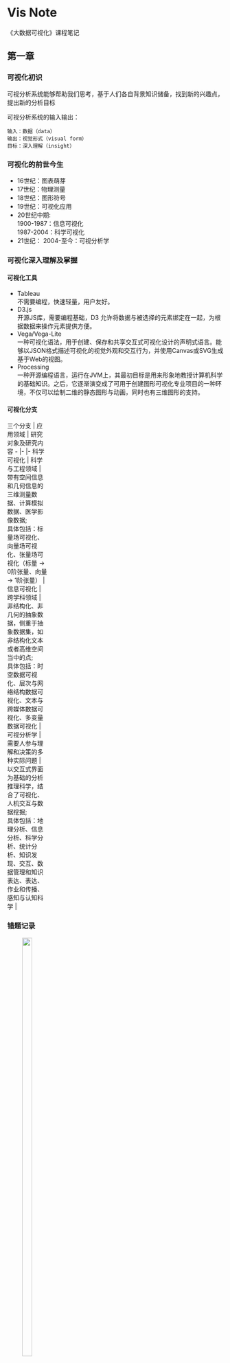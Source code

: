 ﻿# Vis Note

《大数据可视化》课程笔记

## 第一章
### 可视化初识
可视分析系统能够帮助我们思考，基于人们各自背景知识储备，找到新的兴趣点，提出新的分析目标

可视分析系统的输入输出：
```
输入：数据（data）
输出：视觉形式（visual form）
目标：深入理解（insight）
```

### 可视化的前世今生
- 16世纪：图表萌芽
- 17世纪：物理测量
- 18世纪：图形符号
- 19世纪：可视化应用
- 20世纪中期:	
1900-1987：信息可视化<br>
1987-2004：科学可视化
- 21世纪：	
2004-至今：可视分析学

### 可视化深入理解及掌握
#### 可视化工具
- Tableau				
不需要编程，快速轻量，用户友好。
- D3.js				
开源JS库，需要编程基础，D3 允许将数据与被选择的元素绑定在一起，为根据数据来操作元素提供方便。
- Vega/Vega-Lite		
一种可视化语法，用于创建、保存和共享交互式可视化设计的声明式语言。能够以JSON格式描述可视化的视觉外观和交互行为，并使用Canvas或SVG生成基于Web的视图。
- Processing			
一种开源编程语言，运行在JVM上，其最初目标是用来形象地教授计算机科学的基础知识。之后，它逐渐演变成了可用于创建图形可视化专业项目的一种环境，不仅可以绘制二维的静态图形与动画，同时也有三维图形的支持。

#### 可视化分支
<div style="width: 70pt">三个分支   | 应用领域							|  研究对象及研究内容  
-		   |-									|-
科学可视化 | 科学与工程领域						| 带有空间信息和几何信息的三维测量数据、计算模拟数据、医学影像数据;<br>具体包括：标量场可视化、向量场可视化、张量场可视化（标量 → 0阶张量、向量 → 1阶张量） |
信息可视化 | 跨学科领域							| 非结构化、非几何的抽象数据，侧重于抽象数据集，如非结构化文本或者高维空间当中的点;<br>具体包括：时空数据可视化、层次与网络结构数据可视化、文本与跨媒体数据可视化、多变量数据可视化 |
可视分析学 | 需要人参与理解和决策的多种实际问题 | 以交互式界面为基础的分析推理科学，结合了可视化、人机交互与数据挖掘;<br>具体包括：地理分析、信息分析、科学分析、统计分析、知识发现、交互、数据管理和知识表达、表达、作业和传播、感知与认知科学 |

### 错题记录
<center><img width="50%" src="Vis/mistakeCollect/1.jpg"/></center>
<center>科学可视化的结果</center>



## 第二章
### 视觉感知与认知

#### 感知
指客观事物通过人的感觉器官在人脑中形成的直接反映

> 感知系统基于相对判断，而非绝对判断<br>使用相同的参照物或者相互对齐，有助于人们做出更加准确的相对判断

#### 认知
指人们获得知识或应用知识的过程，或信息加工的过程

#### 总结
- 记忆在人类认知过程中起着至关重要的作用，但工作记忆容量十分有限
- 可视化可以作为外部辅助来增强工作记忆
- 在可视化中突出变化，可以减少认知负担


### 格式塔(Gestalt)理论
- 结构比元素重要，视觉形象首先作为统一的整体被认知，而后才以部分的形式被认知

!> 疑问: 格式塔理论为什么似乎和当下的神经网络认识物体的流程相反？（神经网络认识物体从局部特征到整体特征）

#### 八大原则
```
1 接近原则
```
- 当视觉元素在空间距离上相距<strong>较近</strong>时，人们通常倾向于将它们归为<strong>一组</strong>。
<br><br>

```
2 相似原则
```
- 人们在观察事物的时候，会自然地根据事物的<strong>相似性</strong>进行感知分组。

- 通常依据对<strong>形状、颜色、光照</strong>或其他的<strong>性质的感知</strong>决定分组。
<br><br>

```
3 连续原则
```
- 人们在观察事物的时候会很自然地沿着物体的<strong>边界</strong>，将不连续的物体视为连续的整体。
<br><br>

```
4 闭合原则
```
- 在某些视觉映像中，其中的物体可能是<strong>不完整</strong>的或者<strong>不闭合</strong>的。

- 只要物体的形状足以表征物体物体本身，人们会很容易地感知整个物体而忽视未闭合的特征。
<br><br>

```
5 共势原则
```
- 一组物体具有沿着<strong>相似的</strong>光滑<strong>路径运动</strong>趋势或具有相似的<strong>排列模式</strong>时，将被识别为同一类物体。
<br><br>

```
6 好图原则
```
- 人眼通常会<strong>消除复杂性和不熟悉性</strong>来理解被识别的物体。
<br><br>

```
7 对称原则
```
- 人的意识倾向于将物体识别为沿某点或某轴<strong>对称</strong>的形状。
<br><br>

```
8 经验原则
```
- 某些情形下视觉感知与<strong>过去的经验</strong>有关。

- 如果两个物体看上去<strong>距离相近</strong>，或者<strong>时间间隔小</strong>，通常被识别为同一类。


### 视觉通道
#### 组成：
- <strong>标记</strong> - 通常是一些几何图形元素（点、线、面等）；
- <strong>视觉通道</strong> - 则用于控制标记的展现特征，包括标记的位置、大小、形状、方向、色调、饱和度、亮度等。

#### 数据：
- <strong>类别型</strong> - 区分事物（如性别）
- <strong>有序型</strong> - 表示对象间的顺序关系（如衣服尺码）
- <strong>数值型</strong> - 表示对象的定量数值（如商品价格）

#### 视觉通道分类：
- <strong>定性/分类型</strong> - 描述感知对象是什么或在哪里，适合编码分类型数据（如形状、色调、空间位置）
- <strong>定量/定序型</strong> - 描述感知对象某一属性的具体数值，适合编码有序型或数值型数据（如长度、面积、体积、饱和度、亮度）
- <strong>分组型</strong> - 描述多个或多种标记的组合，适合将存在相互联系的分类的数据属性进行分组，表现内在关联性（如位置接近、颜色相似、显式连接、显式包围）

> 如何选择视觉通道？
- <strong>表现力</strong> - 视觉通道的表现力要求视觉通道<strong>准确编码</strong>数据包含的所有信息。也就是说，视觉通道在对数据进行编码的时候，需要尽量<strong>忠于原始数据</strong>
- <strong>有效性</strong> - <strong>表现力更高</strong>的视觉通道，编码<strong>更重要</strong>的数据信息

<center><img width="50%" src="Vis/pics/1.png"/></center>
<center>视觉通道的表现力排序</center>

> 表现力排序的依据？
```
1 精确性
```
描述人类感知系统对于可视化的判断结果和原始数据的吻合程度。

```不同视觉通道在史蒂文斯幂次法则S=I^n中所对应的n值:```

视觉通道   | 亮度 | 响度 | 面积 | 长度 | 灰对比度
-		   |-	  |-	 |-		|-	   |-
幂次	   |0.5   |0.67  |0.7   |1.0   |1.2


```
2 可辨性
```
如何在给定的取值范围内选择合适数目的<strong>不同取值</strong>，

使得人类的感知系统可<strong>以轻易区分</strong>该视觉通道的<strong>两种或多种</strong>取值状态。

```视觉通道的取值范围是有限的，例如直线宽度增大会最终变为对面积的感知。```

```
3 可分离性
```
描述不同视觉通道在被用于表达数据属性的时候，两两之间的<strong>干扰现象</strong>。

如何在给定的取值范围。


```
4 视觉突出
```
在<strong>很短的时间内(200~250毫秒)</strong>，

仅仅依赖感知的低阶视觉即可直接<strong>察觉</strong>某一对象和其他所有对象的<strong>不同</strong>的现象。


> 总结：视觉通道的选择流程

识别数据类型 > 确定想要传递的信息 > 选用合适的标记与视觉通道 > 迭代

<details>
<summary>例</summary>
<center><img width="60%" src="Vis/pics/2.png"/></center>
· ID: 有序型数据， 定量型通道<br>
· 类型：类别型数据，定性型通道<br>
· 款式：类别型数据，分组型通道<br>
· 尺码：有序型数据，定量型通道<br>
· 销量: 数值型数据，定量型通道<br>
· 年增长: 数值型数据，定量型通道<br>
</details>

### 错题记录
根据格式塔理论,人们在观看时,眼脑在一开始的时候会先区分一个形象的各个单一的组成部分,然后再将各个部分组合起来,使之成为一个易于理解的统一体。(错)




## 第三章
### 数据基础

#### 大数据的4个特征
- 数量大
- 更新快
- 多样性
- 准确性

#### 数据的属性

属性在不同学科中的称呼：
```
数学 - 维度
机器学习 - 特征
统计 - 变量
```

属性可分为两类：<strong>类别属性</strong>与<strong>序数属性</strong>

```
1 类别属性
```
也称为<strong>状态</strong>，它类似于“<strong>东西的名称</strong>”。类别属性不能够作为对象之间比较的依据。


```
2 序数属性
```
若属性能够提供对象之间的<strong>比较信息</strong>，就称这种属性为序数属性。（例：大小的比较、重量的比较）

```
序数属性的细分：数值属性
```
如果一个序数属性中的数据在算数<strong>运算</strong>下具有意义，那么这种更细分的类型称为数值属性。

<center><img width="80%" src="Vis/pics/3.png"/></center>
<center>类别属性与数值属性</center>
<br>
<center><img width="60%" src="Vis/pics/4.png"/></center>
<center>数值属性有离散与连续之分</center>

#### 统计方法在数据分析中的意义
- 了解数据总体情况的有力工具
- 分析数据的基础

#### 用于衡量数据中值的统计方法
```
1 均值
```
均值也就是平均数，表示为一组数据中所有数据项之和再除以这组数据的个数。

```
2 中位数
```
以排序后最中间的数据项表示，若出现总数为<strong>偶数</strong>的情况，则以<strong>最中间的两个数的均值</strong>表示。

```*非对称分布数据的均值与中位数存在差异```

类别   | 优点 | 缺点
-	   |-	  |-
均值   |计算简单，快速获得   |不适用于有序属性
中位数 |避免极端值影响，适用有序属性   |计算复杂，需先排序

```
3 方差
```
表达了数据的离散程度。

方差越小，数据越集中;<br>
方差越大，数据越分散。

<center><img width="50%" src="Vis/pics/5.png"/></center>
<center>方差</center>

#### 数据对象之间相似性的度量
```
相异性矩阵
```
```
|0							|
|d(2, 1) 0					|
|d(3, 1) d(3, 2) 0			|
|...	 ...		  		|
|d(n,1)  d(n, 2) ... ... 0	|
```

```
失配比
```
两个数的失配比就是它们中<strong>值不相等的属性个数占总属性个数</strong>的比例。

```d(i,j)=(p-m)/p```

例：
<center><img width="70%" src="Vis/pics/6.png"/></center>
<center>失配比</center>

```
Jaccard相似系数
```
Jaccard相似系数（Jaccard similarity coefficient）用于比较有限样本集之间的相似性与差异性。Jaccard系数值越大，样本相似度越高。

<center><img width="60%" src="Vis/pics/7.png"/></center>

<center><img width="70%" src="Vis/pics/8.png"/></center>

与杰卡德相似系数相反的概念是杰卡德距离(Jaccard distance)：
- P：样本A与B都是1的维度的个数
- q：样本A是1，样本B是0的维度的个数
- r：样本A是0，样本B是1的维度的个数
- s：样本A与B都是0的维度的个数

那么样本A与B的杰卡德距离可以表示为：
```J = p/(p+q+r)```

#### 数据对象之间距离的度量
```
欧拉距离
```
两点间的直线距离公式
<center><img width="50%" src="Vis/pics/9.png"/></center>
<center>欧拉距离</center>

```
曼哈顿距离
```
<center><img width="50%" src="Vis/pics/10.png"/></center>
<center><img width="30%" src="Vis/pics/11.png"/></center>
<center>曼哈顿距离（投影距离之和）</center>

```
闵可夫斯基距离
```
<center><img width="90%" src="Vis/pics/12.png"/></center>
<center>闵可夫斯基距离可统一表示以上两种距离</center>

### 数据分析与探索

```
四大范式
```
- 第一范式: 几千年前记录和描述自然现象的经验科学;
- 第二范式: 数百年前利用模型归纳总结过去记录的现象的理论科学;
- 第三范式: 利用科学计算机对复杂现象进行模拟仿真的计算科学;
- 第四范式: 计算机将模拟仿真,进行分析总结，得到理论，即数据密集型科学。(2007年)

```
什么是数据科学？（2010）
```
- 获取与预处理数据 
- 存储与分析数据
- 呈现与解释数据

```
利用数据的能力
```
- 理解数据
- 处理数据
- 提取价值
- 可视化数据
- 交流数据

```
确保数据的质量
```
- 准确性 - 数据的值是否正确
- 完整性 - 有没有遗漏、空数据
- 一致性 - 数据的单位是否一致
- 时效性 - 数据是否及时更新
- 可信性 - 数据是否真实可信
- 可解释性 - 数据是否有语义上的解释

```
常见数据质量问题
```
- 由于机器记录错误、人为失误录入等
- 现实中的数据很可能是"脏的”!
- 因此需要审视数据的质量、清洗处理问题数据

<center><img width="90%" src="Vis/pics/13.png"/></center>
<center>重复ID</center>

```
数据清洗
```
- 如何发现潜在的数据质量问题?
- 如何发现未知的错误?

例：
矩阵视图 > 排序 > 呈现缺失问题
<center><img width="60%" src="Vis/pics/14.png"/></center>
<center>矩阵视图</center>
<center><img width="60%" src="Vis/pics/15.png"/></center>
<center>对上图按行列排序后可发现数据缺失</center>

### 可视化+
#### 可视化数据分析过程
采集数据 > 总结规律 > 形成结论

#### 统计分析
- 预处理的有效工具
- 提高了识别复杂数据特征的能力

#### 探索式数据分析 & 传统数据分析
<br>
<center><img width="80%" src="Vis/pics/16.png"/></center>

#### 探索式数据分析中的可视化方法
- 原始数据可视化
- 统计结果可视化
- 多协同视图

```
数据轨迹
```
是一种<strong>单变量数据</strong>呈现方法，通过将自变量与因变量在图中用点呈现出来。

数据轨迹可以直观地展现数据<strong>分布、走势</strong>以及<strong>离群异常点</strong>。

<center><img width="60%" src="Vis/pics/17.png"/></center>
<center>电影公司评分的例子</center>

```
柱状图
```
用长方形的<strong>形状与颜色</strong>编码数据的属性。

常见:柱子的<strong>高度</strong>表示属性值的大小。

作用:揭示数据的<strong>趋势与分布</strong>。

```
饼状图
```
用<strong>环状</strong>方式呈现各分量在整体之中的<strong>比例</strong>。

作用:<strong>快速且直观</strong>地传达数据中的比例信息。

```
直方图
```
是对数据集的某个数据属性的频率统计。
- 每个区间的数据之和为数据集整体
- 不同的数据分布在直方图下有不同的效果

<center><img width="80%" src="Vis/pics/18.png"/></center>
<center>直方图例</center>

```
等高线图
```
将相等数值所在的位置用曲线连接起来所形成的图形。
- 反映数据的连续变化与分布情况

```
走势图
```
简单的数据变化趋势，通常以折线图为基础。

```
散点图
```
<center><img width="60%" src="Vis/pics/20.png"/></center>
<center>散点图矩阵</center>
<center><img width="60%" src="Vis/pics/19.png"/></center>
<center>散点图矩阵的构成</center>

```
热力图
```
有3个维度的数据，利用颜色属性，将第三个维度的数值映射为颜色值，此时就成了热力图。

作用:展示三维数据点的分布情况。

```
箱线图
```
箱形图（Box-plot）又称为盒须图、盒式图或箱线图，是一种用作显示一组数据分散情况资料的统计图。因形状如箱子而得名。在各种领域也经常被使用，常见于品质管理。它主要用于反映原始数据分布的特征，还可以进行多组数据分布特征的比较。
<center><img width="60%" src="Vis/pics/21.png"/></center>
<center>箱线图</center>

```
多协同视图
```
将多个视图结合起来，每个视图展现数据某个方面的属性，并允许用户进行交互分析。

```
数据挖掘
```
是从大型数据库、网络上或其他大型储存库中，自动地发现和提取模式、特征或知识。
<center><img width="60%" src="Vis/pics/22.png"/></center>

!> 百度搜索得到的信息不属于数据挖掘的范畴，数据挖掘指得到非常规的或以前未知的数据。

#### 数据挖掘任务
<center><img width="60%" src="Vis/pics/23.png"/></center>

```
数据挖掘的方法
```
- 统计方法
➢回归分析
➢参数估计

- 机器学习
➢决策树
➢神经网络

- 传统算法
➢K均值算法
➢K临近算法



```
描述型任务
```
- 概念描述 - 直接描述数据特征

- 关联分析 - 数据集中关联性或相关性

- 聚类 - 将数据分簇，簇内数据相似，簇间数据不同

- 异常分析 - 分析异常数据

```
预测型任务
```
- 分类 - 寻找一个模型或算法
- 演化分析 - 针对数据的时空特性

### 错题记录
以下哪种类型科学称为第四范式(d)<br>
a 数据密集型科学<br>
b 理论科学   <br>
c 经验科学   <br>
d 计算科学	 <br>

以下哪种方法能够可视化统计的结果(a)<br>
a 盒须图   <br>
b 直方图   <br>
c 柱状图   <br>
d 走势图

## 第四章
### 可视化基本流程初探
用图形化的手段处理数据并发现数据中潜在的模式

#### 可视化的作用
- 从数据中探索新的假设证实相关假设与数据是否吻合
- 帮助专家向公众展示数据中的信息

#### 什么是可视分析
结合可视化和数据挖掘的分析模式，以视觉感知为基本通道，通过可视化和交互界面，将人的知识或经验融入到数据分析和推理决策过程中，以迭代求精的方式将数据复杂度降低到人类和计算机可以处理的范围，获取有效知识。


### 数据可视化的框架
#### 如何、为何、用何实现可视化数据分析

以数据流向为主线，包括数据采集、数据处理和变换、可视化映射和用户感知。

<center><img width="80%" src="Vis/pics/24.png"/></center>

#### 可视化交互
可视化过程中，用户控制修改数据采集、数据处理和变换、可视化映射各模块而产生新的可视化结果，并反馈给用户。

#### 数据采集
传感器采样、调查记录、模拟计算等方式采集直接决定了数据的格式、维度、尺寸、分辨率和精确度等重要性质，并在很大程度上决定了可视化结果的质量。

#### 数据的处理和变换
- 原始数据不可避免的含有噪音和误差因此需要前期处理（数据清洗）
- 数据模式和特征往往是隐藏的（特征提取）

#### 可视化映射（核心）

<center><img width="80%" src="Vis/pics/25.png"/></center>

#### 用户感知
从数据可视化结果中提取信息、知识和灵感

<center><img width="80%" src="Vis/pics/26.png"/></center>

<center><img width="80%" src="Vis/pics/27.png"/></center>

#### Tamaro Munzner 框架

<center><img width="40%" src="Vis/pics/28.png"/></center>

```
1 领域，目标用户是谁
```

```
2 问题抽象，将特定领域问题转换为用可视化的语言描述的问题
```
- What要展示什么数据? 数据抽象
- Why为什么用户看这些? 任务抽象

```
3 可视化形式，How如何呈现?
```
视觉编码形式: 如何画图
用户交互形式: 如何操作

```
4 算法.高效率的计算(来最终得到可视化)
```

例：
<center><img width="90%" src="Vis/pics/29.png"/></center>

> Why people are using vis?
<center><img width="90%" src="Vis/pics/30.png"/></center>
<center><img width="50%" src="Vis/pics/31.png"/></center>
<center><img width="60%" src="Vis/pics/32.png"/></center>
<center><img width="90%" src="Vis/pics/33.png"/></center>

> How to design vis idiom?

编码数据、操作视图、多方面呈现和减少被可视化的数据

<center><img width="90%" src="Vis/pics/34.png"/></center>


### 数据处理与变换1
标准化、平滑化和采样

```
数据归一化
```
- 数据的归一化是将数据按比例缩放，使之落入一个小的特定范围。
- 其中最典型的是数据统一映射到[0,1]区间上。

#### 数据归一化
线性变换、反正切变换

<center><img width="50%" src="Vis/pics/35.png"/></center>

#### 数据标准化
把值全都映射到标准正态分布上进行数据的处理和变换


```
数据平滑化
```
#### 曲线拟合（数据平滑化）
- 发现数据的趋势
- 分析变量之间的关系
- 将数据转化成平滑连续的曲线
- 将注意力从"微小的细节”中转移到”更高层面的趋势观察和判断

常用曲线: 模拟一次方程曲线、模拟指数函数曲线、模拟多项式曲线、自定义方程曲线

基本思想：选用适当的曲线，表达并观测”趋势"，劫富济贫


```
数据采样
```
#### 使用数据采样的原因
- 获取或处理全部数据集代价太高，时间开销无法接受。
- 选出具备原始数据特征的数据。


### 数据处理与变换2
分箱、数据降维和数据聚类

```
分箱
```
将一些连续值分组装进些"小箱子”的方法。

```
数据降维
```
- 把数据从多维的空间投影到二维或者三维的空间
- 对降维后的数据运用简单的可视化手段

#### 数据降维方法
##### 线性方法:
主成分分析(Principal component analysis, PCA)<br>
多维尺度分析(Multidimensional scaling, MDS)

##### 非线性方法:
t分布随即近邻嵌入(t-Distributed Stochastic Neighbor Embedding, t-SNE)<br>
自组织映射(Self-organizing map, SOM)<br>
等距特征映射(lsometric Feature Mapping, ISOMAP)

```
数据聚类
```
#### k-means
给数据一些参考点归为不同的类，计算均值，然后把均值所在的点，作为归类的参考点再重新归类

#### 数据聚类方法
K均值(K-means)<br>
高斯混合模型(Gaussian Mixture Model)<br>
DBSCAN算法(Density-Based Spatial Clustering of Applications with Noise)<br>
层次聚类(Hierarchical clustering)<br>
谱聚类(Spectral clustering)


### 错题记录
可视化可以将难以理解的原始数据变换成用户可以理解的模式和特征,并显示出来。依据可视化流程概念图,在原始数据和可视化中间这一步骤是(a)<br>
a 数据处理和变换<br>
b 数据采集<br>
c 数据分析<br>
d 用户感知

数据离散化/分箱时,需要根据分析需求和可视化效果来选择合适的离散化区间大小(错)

在设计一个可视化解决方案的过程中,了解数据采集这一步骤中的(a b c),才能有的放矢地解决问题。<br>
a 数据的采集方法<br>
b 数据的属性<br>
c 数据的来源<br>
数据的处理

## 第五章
### 可视化编码
```
标记与视觉通道
```
#### 标记和视觉通道的定义
##### 标记
是图像中的基本图形元素，即原始的几何元素。（点、线、面）

##### 视觉通道
主要用来控制标记的外观，与几何元素的维度无关。（形状、体积、运动）

标记确定了可视化的<strong>形式</strong>，而视觉通道则是确定了可视化的<strong>外观样式</strong>。

<center><img width="50%" src="Vis/pics/36.png"/></center>

#### 标记和视觉通道的应用

<center><img width="60%" src="Vis/pics/37.png"/></center>
<center><img width="80%" src="Vis/pics/38.png"/></center>

#### 视觉通道的类型

<center><img width="60%" src="Vis/pics/39.png"/></center>
<center><img width="45%" src="Vis/pics/40.png"/></center>

```*不同视觉通道有不同的表现力和有效性。```

<center><img width="60%" src="Vis/pics/41.png"/></center>

#### 表现力判断标准
```
1 精确性
```
描述了人们从可视化中获取的信息结果和原始数据的吻合程度。

```
2 可辨认性
```
描述的是如何在给定的取值范围内，选择合适数目的不同取值，使得人们能够轻易地区分这些不同的数值。

```
3 可分离性
```
主要描述的是在表达数据的时候，不同视觉通道之间的干扰问题。

```
4 视觉突出
```
指的是人们可以依靠本能的感知能力，在很短时间内发掘和其他所有对象都不相同的对象。


### 可视化图表
#### 原始数据绘图
- 折线图 - 使用直线段来连接一系列数据点
- 走势图 - 本质上可以看作是缩小版的折线图（可以嵌入文本中）
- 柱状图 - 使用矩形的柱子的高低来展示数值型数据的数值，而矩形的高度和长度都是正比于数据的数值的 ```*不要使用三维柱状图，容易错读```
- 堆叠柱状图 - 主要用于分解整体，并用于比较局部
- 饼图 - 直观展现百分比
- 散点图 - 使用二维坐标系来表示一维数据，每个点即一个数据，点对应的坐标值，就是其坐标轴对应的数据属性的值。

#### 多视图协调关联
多协同视图将不同种类的图表组合起来。每个图表单元既可以单独呈现数据某个方面的属性，也可以一起关联呈现某种特定的数据信息。


### 可视化设计三部曲
#### 可展示数据筛选
是确定在有限的可视化空间中选择适当数量的信息进行视觉编码。

#### 可视化编码映射
针对某一数据，要选择合适的可视化编码映射，本质上就是选择合适的<strong>标记</strong>和<strong>视觉通道</strong>。

<center><img width="60%" src="Vis/pics/42.png"/></center>

```*实际应用中往往需要对多种视觉通道进行组合```

#### 视图与交互设计
```
滚动和缩放
```
当数据无法在当前有限的分辨率和显示空间下完整展示时，需要进行滚动和缩放来查看更多更详细的数据信息。

```
颜色映射
```
例如可视化系统中的调色盘。

```
数据映射
```
<center><img width="60%" src="Vis/pics/43.png"/></center>
<center>同一数据的两种可视化方法</center>

```
细节层次控制
```
有助于在不同的条件下，隐藏或者突出数据的细节部分。

### 可视化设计进阶
#### 考虑因素
- 选择合理的标注和说明
- 合理的配色（正确使用颜色编码）```配色工具：Color brewer```

> 如何提高可视化的表现力和有效性？
- 聚焦: 通过适当的技术手段将用户的注意力集中到可视化结果中的最重要的区域。
- 均衡: 有效利用空间，重要元素位于中心区域，所有元素均衡分布。
- 简单: 避免过多元素，避免过于复杂。


#### 隐喻技术
用人们<strong>熟悉的某样事物</strong>去表达信息，从而使得可视化内容更加<strong>直观、易懂</strong>。

#### 相关案例

<center><img width="60%" src="Vis/pics/44.png"/></center>
<center>隐喻：主题河流</center>

### 错题记录

<center><img width="30%" src="Vis/mistakeCollect/2.jpg"/></center>
<center>上图的标注比较合适，下图是错误的标注方式</center>






## 第六章
### 空间场数据可视化概述
#### 如何绘制图像?
- 对空间场数据的可视化
- 根据数据类型和分析任务确定
- 标量场可视化方法以及矢量场、张量场的可视化方法

#### 空间场数据
- 对连续的空间进行度量(现实世界/软件模拟)
- 与空间、时间、地理位置有关
- 根据空间的维度与属性值的特征共同命名

- 多元结构 → 属性值
- 多维结构 → 空间维度
- 数据处理注意点 → 采样频率及所带来的相关数学问题

<center><img width="60%" src="Vis/pics/45.png"/></center>

#### 表格型数据
存储离散的对象，仅代表空间中特定点的值。

#### 风格化的绘制
- 展现医疗影像数据、蛋白质合成示意图等
- 洋流数据可视化
- NASA卫星观测到的日冕爆发

#### 其他研究方向
- 表达数据采集或者模拟生成中的不确定性;
- 通过风格化绘制生成更加具有艺术美感的结果或类似教科书上示意图的图像;
- 在三维场可视化结果或者虚拟现实环境中进行交互;
- 并行计算、空间索引等加速算法。
- 空间场数据可视化在医疗、气象、流体力学、计算机模拟等多个科学领域有着广泛的应用。


### 标量场数据可视化（上）
不同类型的空间场数据的可视化方法，包括了一维、二维和三维的标量场数据以及矢量场和张量场数据。

#### 一维标量场数据
沿空间某一路径采集的数据（如：对土层钻探时到得的地质信息）

通常用折线图表现

#### 二维标量场数据
分为平面型、曲面型，如：
- 医学诊断的X-光片
- 实测的地球表面温度
- 遥感观测的卫星影像

复杂的曲面通常基于三维空间可视化<br>
相对简单的曲面通常基于二维平面可视化（进行投影）

- 等值线提取:
医学影像中的组织边界、大气数值数据中低压区的边缘
常用移动四边形法生成等值线

<center><img width="60%" src="Vis/pics/46.png"/></center>
<center>一共16种情况</center>

<center><img width="60%" src="Vis/pics/47.png"/></center>
<center>然后进行插值</center>

### 标量场数据可视化（下）
#### 三维场数据
- 记录三维空间中的物理属性及其演化规律
- 获取的方式为：
测量、计算机模拟
- 常见三维场数据：
医学断层扫描（CT）、气象观测数据

#### 三维场数据绘制方法
- 三维等值面提取
<center><img width="60%" src="Vis/pics/48.png"/></center>
<center>三维等值面可视化中的移动立方体算法</center>

- 直接体绘制<br>
对三维数据场进行变换和着色，进而在屏幕上生成二维图像
<center><img width="60%" src="Vis/pics/49.png"/></center>

- 光线投射法
<center><img width="40%" src="Vis/pics/50.png"/></center>

- 体数据分类<br>
将数据中的标量值转换为颜色通过调节和应用传输函数实现<br>
传输函数定义如何将数据值映射为光学属性
<center><img width="15%" src="Vis/pics/51.png"/><img width="30%" src="Vis/pics/52.png"/></center>

<center><img width="60%" src="Vis/pics/53.png"/></center>
<center>调节传输函数</center>

<center><img width="60%" src="Vis/pics/54.png"/></center>
<center>突出特征</center>

- 光学模型
#### 吸收光和发射光
只考虑光的直线传播，通过修改光学积分进行
#### 散射光、多次散射光、阴影等
需考虑光在不同方向的传播，光学属性是多个光学积分之和。

- 交互方式<br>
三维影像交互方式如旋转，平移，放缩等<br>
通过调节传输函数来调节显示、消除遮挡


### 矢量场和张量场数据可视化
> 矢量场与标量场的区别
空间中的任意位置都对应一一个失量而非标量。

#### 流场数据
每一个点的矢量的方向都代表流体在这个位置的流向，矢量的大小代表流速。

#### 标记法
用方向的标记编码不同位置上的失量的方向和大小。

```局限性:```
可显示空间的尺寸会限制标记的数量，限制了可视化的精度。<br>
离散排布的标记缺乏对场数据连续性的直观表达。

#### 积分曲线法
- 流线 - 静态场生成的积分曲线
- 迹线 - 动态场中产生的积分曲线
- 脉线 - 从同一个点不断发射新的粒子

#### 纹理法
<center><img width="60%" src="Vis/pics/55.png"/></center>
<center>线积分卷积 - 可视化效果逼真、信息密度大</center>

#### 张量
常用于表示物理性质的各向异性。

如:
- 固体力学和土木工程中，张量用来表示应力、惯性、渗透性和扩散。
- 医学图像领域，张量场是弥散张量成像的理论基础。

#### 指数法
将每一个张量转化为一个标量，运用标量的可视化方法进行展示。

#### 标记法
类似二维场数据中使用的标记法，只是使用的标记更加复杂，通常用一些的图形来表达张量。

#### 弥散张量中的主特征向量
- 指向生物组织中水分子扩散最快的方向
- 与纤维状组织如脑白质或肌肉纤维组织的方向重合
- 因此可以用来重现生物组织的结构

<center><img width="60%" src="Vis/pics/56.png"/></center>

<center><img width="60%" src="Vis/pics/57.png"/></center>
<center>纤维束聚类</center>

#### 混合绘制
难点:正确显示不同类型绘制对象间的层次关系和透明颜色的叠加





## 第七章
### 灵活多变的地图
#### 地理空间数据
如: 一个餐厅的地理位置和评分

- 描述的是对象在空间中的位置和属性
- 真实的人类生活空间
- 由移动设备和传感器产生

```
等角度地图投影
```
墨卡托投影 (正轴等角圆柱投影)

<center><img width="60%" src="Vis/pics/58.png"/></center>
<center>等角度投影</center>

<strong>缺点：</strong>面积变形明显

```
等面积投影
```
亚尔勃斯投影

<center><img width="60%" src="Vis/pics/59.png"/></center>
<center>等面积投影</center>

<center><img width="40%" src="Vis/pics/60.png"/></center>
<center>投影结果</center>

解决了等角度地图投影的面积变形，被广泛应用于着重表现面积的国家或地区等

```
等距离投影
```
方位角投影

<center><img width="60%" src="Vis/pics/61.png"/></center>
<center><img width="40%" src="Vis/pics/62.png"/></center>

被广泛应用于导航地图，联合国国徽也应用了等距离投影

> 如何展示对象的属性信息?
<center><img width="80%" src="Vis/pics/63.png"/></center>
<center>地图常用可视化变量</center>

<center><img width="80%" src="Vis/pics/64.png"/></center>
<center>选择合适的可视化变量</center>


### 地图上的点与线
#### 点
- 经纬度坐标和对象的名称，类别组成
- 地理数据可视化中最基础的数据类型

#### 点数据的可视化
- 直接绘制
- 点标记
- 图标标记

#### 图标或符号可视化原则
- 符号必须直观且符合常识 
- 符号的数量和种类不宜过多

```
点数据可视化编码
```
<center><img width="60%" src="Vis/pics/65.png"/></center>
<center><img width="60%" src="Vis/pics/66.png"/></center>

```
聚合方法
```
<center><img width="60%" src="Vis/pics/67.png"/></center>

```
采样方法
```
- 模拟原数据分布的低密度数据
- 减轻视图的负担和数据的交叠

<center><img width="60%" src="Vis/pics/68.png"/></center>

#### 线数据的可视化
连接两个或更多地点的线段或者路径

<center><img width="60%" src="Vis/pics/69.png"/></center>

```
边绑定
```
<center><img width="60%" src="Vis/pics/70.png"/></center>

```
采样方法
```
<center><img width="60%" src="Vis/pics/71.png"/></center>

```
信息说明
```
<center><img width="60%" src="Vis/pics/72.png"/></center>


### 区域数据可视化
- 简单理解为地图上的一个区域
- 有长度，有宽度
- 是由一系列的点围成的一个封闭的二维空间

可采用连线和集合等方法展现区域属性之间的多元关系。

```
等值线图
```
- 绘制等值线
- 标注数值大小
<center><img width="60%" src="Vis/pics/73.png"/></center>

```
Choropleth Map(分级统计图)
```
- 包括统计值的区域数据
- 用颜色代表数值
<center><img width="60%" src="Vis/pics/74.png"/></center>

<strong>不足</strong>
- 假设数据平均分布
- 视觉误导

<center><img width="60%" src="Vis/pics/75.png"/></center>

```
比较统计图
```
<center><img width="60%" src="Vis/pics/76.png"/></center>
<center><img width="90%" src="Vis/pics/77.png"/></center>

```
规则形状地图
```
<center><img width="90%" src="Vis/pics/78.png"/></center>

```
气泡集合
```
隐式曲线对每一组集合聚类生成一个连续光滑的闭包;

<center><img width="50%" src="Vis/pics/79.png"/></center>

```
线集合地图
```

<center><img width="50%" src="Vis/pics/80.png"/></center>

```
视觉编码
```
<center><img width="60%" src="Vis/pics/81.png"/></center>

```
折线图、点图
```
<center><img width="60%" src="Vis/pics/82.png"/></center>

### 地理可视化应用
<center><img width="60%" src="Vis/pics/83.png"/></center>

```
三维绘制
```
- 常配有交互操作
- 允许图像进行旋转和缩放

<center><img width="60%" src="Vis/pics/84.png"/></center>

```
城市数据的可视化的挑战
```
- 数据量大，多源异构
- 需满足多样的分析任务
- 需表达让用户更容易发现数据特征的数据

<center><img width="60%" src="Vis/pics/85.png"/></center>
<center><img width="60%" src="Vis/pics/86.png"/></center>
<center><img width="60%" src="Vis/pics/87.png"/></center>

```
多个数据源数据融合、推理系统
```
应用:
- 出租车轨迹数据
- 手机轨迹信息数据
- 微博数据等多个数据源的数据

特点:
- 数据维度不一
- 属性各异

处理方法:<br>
系统针对每一种数据源都设计了高效的数据存储和计算方法，并建立了各个数据对象在时空上的关联。

```
城市数据的可视化
```
- 帮助人们更好的理解大数据
- 优化人们的生活

<center><img width="60%" src="Vis/pics/88.png"/></center>
<center><img width="70%" src="Vis/pics/89.png"/></center>
<center><img width="70%" src="Vis/pics/90.png"/></center>


### 错题记录
下列选项中,不是地理信息数据可视分析应用的是(a) <br>
a 自动计算异常的轨迹    <br>
b 通过交互发现拥堵的路口 <br>
c 通过图表了解区域之间的收入差异    <br>
d 通过地图分析微博数据的传播情况 <br>

在区域数据的可视化中,在关注对象在空间中实际位置的前提下,设计展示区域的交通状况时,以下那种可视化方法是合理的(a b)<br>
a 使用区域的颜色编码拥堵程度,仅使用红单色,越红表示越拥堵   <br>
b 使用斜线标注每一个区域,斜线越密表示区域中车辆越多。同时采用交互的方法,当用户选择某一区域时,展示区域的详细信息。   <br>
c 在每一个区域中画一个点,使用点的大小编码车辆多少,点越大表示车辆越多。   <br>
d 用区域的面积大小表示车辆多少,并使用比较统计图展示数据。


## 第八章
### 时间属性的可视化
#### 时变数据
随着时间变化的、带有时间属性的数据。

#### 时变数据的分类
<center><img width="70%" src="Vis/pics/91.png"/></center>

#### 时间序列数据
生物DNA测序

#### 特点
- 量大
- 维数多
- 变量多
- 类型丰富
- 分布范围广泛

> 时变型数据可视化设计的三个维度
<center><img width="70%" src="Vis/pics/92.png"/></center>

```
表达维度
```
#### 线性
- 以典型的阅读方式呈现内容
- 将时间数据作为二维的线图显示
- x轴表示时间，y轴表示其他的变量

<center><img width="60%" src="Vis/pics/93.png"/></center>

#### 径向
- 将时间序列编码为弧形
- 沿圆周排列
- 合适呈现周期性的时变型数据

<center><img width="70%" src="Vis/pics/94.png"/></center>
<center><img width="70%" src="Vis/pics/95.png"/></center>

#### 网格
- 和日历相对应
- 一般采用表格映射的方式

<center><img width="70%" src="Vis/pics/96.png"/></center>
<center><img width="70%" src="Vis/pics/97.png"/></center>
<center><img width="70%" src="Vis/pics/98.png"/></center>

#### 随机
<center><img width="70%" src="Vis/pics/99.png"/></center>
<center><img width="70%" src="Vis/pics/100.png"/></center>

```
比例维度
```
比例维度<strong>(按时间顺序)</strong>可以被用来表示<strong>事件之间的距离，事件的持续时间</strong>。

<center><img width="70%" src="Vis/pics/101.png"/></center>

#### 相对顺序
相对顺序是指存在一个基线事件在时间零点，可以被用在<strong>多时间线</strong>的对比。
<center><img width="70%" src="Vis/pics/102.png"/></center>

#### 对数
对数的比例从按时间的前后顺序排列的比例转换而来，强调了最早的或最近的事件，对数比例适用于长范围或不均匀的事件布局。
<center><img width="70%" src="Vis/pics/103.png"/></center>

#### 次序
次序，按次序的比例中连续事件之间的距离是相等的，只表达事件的顺序。
<center><img width="70%" src="Vis/pics/104.png"/></center>

#### 次序+中间时长
次序+中间时长，这种形式可以用来表达长时间和不均匀分布的事件。
<center><img width="70%" src="Vis/pics/105.png"/></center>

```
布局维度
```
#### 单一时间线
<center><img width="70%" src="Vis/pics/106.png"/></center>

#### 多个时间线
<center><img width="70%" src="Vis/pics/107.png"/></center>

#### 分段时间线
在这种形式中，一个时间线被有意义的进行划分，进行另一种形式的比较。
<center><img width="70%" src="Vis/pics/108.png"/></center>

#### 多个时间线加上分段时间线
指不同属性时间线加上分割的时间段，可以进行多种形式的比较。


### 多变量时变型数据可视化
- 数据本身的属性
- 数据集的顺序性
- 数据分析的方法
- 展现、挖掘数据中的规律

> 多变量时变型数据可视化的步骤
- 第一步，数据抽象，包括数据降维、特征选取和数据简化
- 第二步，数据聚类，核心在于定义恰当的距离或相似性度量
- 第三步，特征分析，包括特征抽取、语义分析等操作

```
基于线表示
```
高维抽象的时变非空间数据的可视化
- 第一步:进行高维曲线采样，采样的频率由用户交互指定。
- 第二步:将采样后的高维曲线分段,便于刻画每段曲线的特性,小段之间可以重叠。分段尺寸、重叠程度也由用户交互指定。
- 第三步:用降维方法将高维曲线投影到二维空间，显示和研究曲线的特性。

<center><img width="30%" src="Vis/pics/109.png"/></center>
<center>心电图可视化</center>


```
基于图结构
```
基于事件的时变型数据可视化

核心:事件演化的组织

- 第一步，用户根据领域需求和任务描述，从数据中找到与用户
关注点实际相匹配的事件;
- 第二步，对事件分类，根据事件不同类型的特征描述，从输入
的数据中检测事件，得到事件实例;
- 第三步，通过可视化方法将检测到的事件整合到可视表达中。

<center><img width="70%" src="Vis/pics/110.png"/></center>

时变型数据可视化常用的一种交互手段是从时变型数据中<strong>查询特定的时间序列，以便交互地发现特征和趋势</strong>。

#### 交互
- 表现重要的区域

#### 方法
- 概览加上下文
- 层次细节

#### TimeSearcher
- 直接指定时变趋势模式
- 操纵时变型数据集
- 基于实例查询给定的时变趋势模式

<center><img width="70%" src="Vis/pics/111.png"/></center>
<center><img width="70%" src="Vis/pics/112.png"/></center>


### 流数据可视化
流数据的输入数据并不存储在可随机访问的磁盘或内存中，而是以一个或多个"连续数据流”的形式到达。

#### 常见的流数据
- 移动通信日志
- 网络数据(日志、传输数据包、警报等)
- 高性能集群平台日志
- 传感器网络记录
- 金融数据(如股票市场)
- 社交数据等

#### 流数据的特点.
- 第一，数据流的潜在大小也许是无限的;
- 第二，数据元素在线到达，需要实时处理;
- 第三，无法控制数据元素的到达顺序和数量;
- 第四，某个元素被处理后，要么被丢弃,要么被归档存储;
- 第五，对于流数据的查询异常情况和相似类型比较耗时，人工检测日志相当乏味且易出错。

#### 流数据可视化模型及技术
<center><img width="90%" src="Vis/pics/113.png"/></center>

#### 用户的交互
- 对输出内容的可视检索
- 对可视布局的基本交互
- 自定义的数据定制

#### 多数据库的设计
- 保护了原始数据
- 提高了数据存取的效率

#### 系统日志监控流数据可视化
流数据可视化按功能可以分两种可视化类型:
- 监控型: 用滑动窗口固定一个时间区间，把流数据转化为静态数据，数据更新方式可以是刷新，属于局部分析;
- 叠加型或者是历史型: 把新产生的数据可视映射到原来的历史数据可视化结果上，更新方式是渐进式更新，属于全局分析。

#### 系统日志监控流数据可视化
系统日志数据反映了一机器、一个计算集群的系统性能，是商业智能中最重要的数据。

##### 工业应用
- Splunk、Loggy、Flume等
<br>
LogTool是一个可视化用户浏览行为的工具。它通过分析数据包的不同IP地址和端口，判断用户正在使用的网络程序或者服务。
<center><img width="80%" src="Vis/pics/114.png"/></center>

#### 文本流数据可视化
文本数据从事件角度对文本进行可视分析，挖掘事件的发生、发展及变化。
<br>
EventRiver首先使用增量式聚类算法从一系列事件中提取热门话题，然后用河流的隐喻将事件的语义和上下文在一个 布局界面中自然地表达出来。
<center><img width="80%" src="Vis/pics/115.png"/></center>

### 错题记录
温度是时间序列数据(√)




## 第九章
### 树结构简介
着重表达个体之间的层次关系

```
树结构的应用
```
#### 逻辑学
- 决策树
- 思维导图

#### 信息技术
- 文件目录
- 分类学
- 物种发展史

#### 社会关系
- 企业组织结构

<center><img width="50%" src="Vis/pics/116.png"/></center>

<center><img width="50%" src="Vis/pics/117.png"/></center>

<center><img width="50%" src="Vis/pics/118.png"/></center>

```
树结构可视化方法
```
- 结点链接法 - 结构清晰
- 空间嵌套填充法 - 有效利用空间
- 混合方法 - 既结构清晰，又有效利用空间


### 树结构可视化I
```
结点链接法
```
- 用点表示树的结点
- 用点链接表示结点之间的关系

#### 核心问题
- 如何在屏幕上放置结点
- 如何绘制结点之间的链接关系

<center><img width="50%" src="Vis/pics/119.png"/></center>

#### 正交布局
- 结点按照水平或垂直对齐
- 布局与坐标轴一致
- 缺陷:不合理的长宽比

#### 缩进法
主要指在二维平面上用缩进的方式放置子结点，同一层次的结点缩进量相同。

例：树结构

特点：
- 易于实现
- 可以应用于纯文本或HTML
- 缺陷:浏览大量数据时需要滚动
- 缺陷:可能失去上下文信息

#### 纵横轴布局算法
<center><img width="40%" src="Vis/pics/120.png"/></center>
<center><img width="40%" src="Vis/pics/121.png"/></center>

#### 径向布局
- 更好地利用空间
- 根结点位于圆心
- 结点到圆心的距离对应于它的深度
- 越外层的同心圆越大

<center><img width="60%" src="Vis/pics/124.png"/></center>

```
结点链接法的应用
```
#### 圆锥树
是一种在三维空间对树结构进行可视化的技术，结合了径向布局和正交布局两种思想。

<center><img width="60%" src="Vis/pics/122.png"/></center>

#### 双曲树
也是径向布局的一个典型例子。

在双曲空间中，圆周随半径的增加呈几何级数增长，通过增加子结点与父节点之间的距离保证有足够的空间来放置结点。

<center><img width="60%" src="Vis/pics/123.png"/></center>


### 树结构可视化II
```
空间嵌套填充法
```
#### 树图
- 用矩形表示结点
- 假定叶结点具有与大小相关的属性
- 父结点的大小是子结点大小的总和

<center><img width="60%" src="Vis/pics/125.png"/></center>

<center><img width="40%" src="Vis/pics/126.png"/></center>

优点：
- 空间利用比结点链接法更好
- 使用颜色和大小来编码

缺点：
- 结构不如结点链接法直观
- 难以辨识深层次节点

#### 交替纵横切分法（树图布局生成）
- 将最大的矩形作为根结点
- 子结点的大小根据权重分配
- 交替横切或纵切来细分子结点

局限:
简单的交替纵横切分法会产生细长矩形。

改进：
<center><img width="40%" src="Vis/pics/127.png"/></center>

<center><img width="90%" src="Vis/pics/128.png"/></center>

#### 旭日图
- 容易分辨层级结构
- 空间利用率介于结点链接法和树图

缺点:
- 仍存在空间浪费和长宽比不合理的问题

<center><img width="60%" src="Vis/pics/129.png"/></center>
<center><img width="60%" src="Vis/pics/130.png"/></center>

```
混合方法
```
#### 对比
<center><img width="60%" src="Vis/pics/131.png"/></center>

#### 相邻层次图(混合方法)
<center><img width="60%" src="Vis/pics/132.png"/></center>

#### 弹性层次法(混合方法)
<center><img width="60%" src="Vis/pics/133.png"/></center>

```
树结构美观性的需求
```
实用性和美观性的原则
- 避免交叉的边
- 结点和边尽量均匀分布
- 边的长度一致
- 整体结构保持对称

### 错题记录
与结点链接法相比,树图有哪些优点?(a b c) <br>
a 有效利用空间 <br>
b 适用于大规模层级结构<br>
c 可以使用颜色和大小编码结点本身的属性或权重   <br>
d 结构清晰直观

当树结构的广度比较大时,径向布局会导致不合理的长宽比(×)



## 第十章
### 图简介
- 图: 用来描述实体间关系的一种结构
- 实体: 人、事、物

图可以让人们更加直观清晰地理解其背后数据所表达的含义和规律。

#### 重要节点
根据相关规则和算法，可以计算出节点的重要程度。

#### 图的属性
图的类型：
- 有向图 - 两个点之间的关系是单向的
- 完全图 - 任意两个实体间都有边
- 连通图 - 任意两个点之间存在连通路径
- 非连通图 - 任意两个点之间不一定存在连通路径

节点度数：<br>
一个节点的度数指和该节点相连的边的条数

### 图可视化
```
节点链接
```
#### 节点链接的原则
- 避免边的交叉
- 节点和边均匀分布
- 边的长度与权重相关
- 可视化效果整体对称

#### 节点链接布局方法
- 力引导布局方法
<center><img width="60%" src="Vis/pics/134.png"/></center>

减少布局中边的交叉，保持边的长度一致。<br>
只保证了局部小范围的效果最优，全局上来看可能并不是最优的效果。

<center><img width="60%" src="Vis/pics/135.png"/></center>
<center>力引导布局的不足</center>


- 多维尺度布局方法
可以保持数据之间的相对位置不变。<br>
可以更加忠实地表达局部与局部之间的关系，更便于整体把控，保持整体的偏离最小。

<center><img width="60%" src="Vis/pics/136.png"/></center>

- 其他布局

<center><img width="60%" src="Vis/pics/137.png"/></center>

<strong>弧长链接法:</strong>
把节点沿着一条线或者环来排列，用圆弧来表示节点之间的链接关系。

如下图：
- 圆上的区间: 球队
- 颜色: 东西部的区别
- 区间长度: 交易球员数量
- 弧线: 球队间买卖球员的关系

<center><img width="60%" src="Vis/pics/138.png"/></center>
<center>弧长链接法</center>


```
邻接矩阵
```
代表N个节点之间关系的N乘N的矩阵。矩阵内第i行与第j列所交叉的位置，表示第i个节点与第j个节点的关系。

<center><img width="60%" src="Vis/pics/139.png"/></center>
<center>颜色编码</center>

<center><img width="60%" src="Vis/pics/140.png"/></center>
<center>使得具有相似属性的点排列更近</center>

<strong>排序：</strong>
原始节点和节点重排序后的邻接矩阵布局<br>
对原始节点分类后进行排列的邻接矩阵布局，颜色表示分类
<center><img width="60%" src="Vis/pics/141.png"/></center>

<strong>总结：</strong>
- 节点链接: 节点多、 边关系简单
- 领接矩阵: 节点少，边关系复杂

```
混合布局
```
<center><img width="60%" src="Vis/pics/142.png"/></center>

### 图的视觉优化
传统方法的可视化会形成视觉混杂度，并阻碍人们对真实数据的认知。

#### 图视觉优化的方法
- 图简化
- 边绑定
- 其他方法

#### 图简化
- 基于点
- 基于边
- 其他方法

在尽量不减少图信息的前提下，用最精简的图结构去表现数据背后的特征规律。

- 优势: 减少图的复杂程度
- 缺点: 带来了信息的丢失

#### 基于点
<center><img width="60%" src="Vis/pics/143.png"/></center>
<center>基于点</center>

#### 基于边:
最常用的方法是生成树，即用一条路径来连接所有节点。

<center><img width="30%" src="Vis/pics/144.png"/></center>
<center>基于边，加粗边为最小生成树</center>

#### 边绑定
在保持信息量不变的前提下，将图上互相靠近的边捆绑成一束，达到化繁为简的效果。

<center><img width="60%" src="Vis/pics/145.png"/></center>
<center><img width="60%" src="Vis/pics/146.png"/></center>
<center><img width="60%" src="Vis/pics/147.png"/></center>


### 动态图可视化
#### 什么是动态图
节点或边的数量出现增减，具有动态数据不断更新变化的特点

#### 动态图可视化方法
- 动画法
- 时间轴
- 其他方法

保持每一帧的连续性和一致性

#### 动画法
让两个时刻的图之间可以平滑过渡，不出现突兀的切换，以便更好地观察两帧之间的差异，理解它们的变化过程。

- 缺点： 只能显示相邻时刻动态图的变化，不能对整体时间有概览


#### 时间轴
把动态图中的每一帧都直接展示出来，并按照时间先后顺序摆放，更注重时间特性上的分析。
- 提供更好的时间概览
- 任意两个时刻的图可以进行对比解读

<center><img width="60%" src="Vis/pics/148.png"/></center>

- 缺点： 不能显示大规模的动态图，降低可读性

#### 其他方法
把动态网络里的每一帧都降维成-一个点，并按照相令时间把节点用线连起来，以观察整个动态网络的变化轨迹。
- 左侧: 代表一个动态网络，每个圆表示其中的一帧图
- 右侧: 动态网络中选中的一帧图的原始结构

<center><img width="60%" src="Vis/pics/149.png"/></center>

### 图可视化工具与应用
帮助开发者构建可视分析系统

<center><img width="60%" src="Vis/pics/150.png"/></center>

#### Gephi
- 开源免费，支持多平台复杂网络分析
- 可用于支持超过100万个元素的可视化与相关交互
- 进行简单的可视分析
- 可接入自定义插件

#### Cytoscape
- 为网络添加丰富的注释信息
- 图编辑功能强大
- 可以利用功能插件对网络问题进行分析

支持超过10万个元素的可视化;支持用户进行插件开发;拥有开发者社区。

#### Palantir
- 用于集成多源数据
- 整合数据并进行可视化

#### IBM System G
集成图数据库、图数据分析、图数据计算、图可视化等多种功能和插件。
- 社交媒体监控
- 金融数据分析
- 交通引导管理
- 脑网络分析

#### Linkurious
通过图形可视化提供社交网络分析，来分析金融诈骗，洗钱交易等

#### nodeXL
可配合Microsoft Excel,对其中的数据进行可视分析

#### Pajek
可对大型网络进行分析和可视化等相关操作


### 错题记录
对于动态图来说,动画方法的优点是(a)   <br>
a 两个相邻时间上两帧图的平滑过度   <br>
b 可以提供整个时间上的变化概览   <br>
c 任意两帧图的差异对比   <br>
d 更注重时间特性上的分析<br>





## 第十一章
### 文本数据可视化简介
词云是一个自动化的文本可视化工具。
- 自动提取高频词
- 呈现高频词
- 字体大小体现单词出现次数

#### 应用场景
- 电子商务
- 社交计算
- 商业智能
- 用户体验
- 预测分析
- 公共关系

#### 文本可视化的基本任务
文本内容可视化
- 总结展现文本中的内容
- 展现文本所包含的情感
- 辅助大规模文本数据集的浏览

文本关系可视化
- 展现文本文件之间的关联
- 展现文件内容的内在联系

#### 文本可视化流程

<center><img width="60%" src="Vis/pics/151.jpg"/></center>
<center><img width="60%" src="Vis/pics/152.jpg"/></center>

#### 词频向量
- 文档的相似性: 计算两个词频向量之间的相似性

<center><img width="30%" src="Vis/pics/153.jpg"/></center>

### 基于关键词的内容可视化
#### 标签云/文本云/词云
- 检索关键字并以模式排列
- 用颜色和大小进行编码

#### wordle
- 视觉编码: 样式，字体，大小
- 自定义的形状
- 更为紧凑的布局

使用步骤
- 赋予字体大小
- 单词词频排序
- 依次放置单词

https://wordart.com/create

#### 上下文一致的词云技术
语义相关或者相近的词总会出现在相近位置。


### 基于特征的内容可视化
#### 文本的特征分布
- 平均句子长度
- 词汇量

#### 文本弧TextArc
- 围的螺线: 文档中的句子
- 字体、颜色: 词频
- 内部的单词: 文档中的单词
- 位置: 词的出现

#### 文本指纹 (Literature Fingerprinting)
- 揭示特征的分布规律
- 将特征用一系列像素图来表示

<center><img width="80%" src="Vis/pics/154.jpg"/></center>

#### 文本特征透镜
用于可视化一个文档集合中文本特征在不同粒度下的分布情况。

<center><img width="80%" src="Vis/pics/155.jpg"/></center>

#### ConceptVector技术
利用单词在向量表达上的相似性来构建词典，或者说概念，以此来帮助用户检索和分析相关的文档。

<center><img width="60%" src="Vis/pics/156.jpg"/></center>

### 时序文档的内容可视化
#### 时序词云
- 对文档集合进行时间划分
- 对文档按时间段进行可视化
- 结合交互技术

<center><img width="60%" src="Vis/pics/157.jpg"/></center>
<center>上下文一致的词云技术</center>

<center><img width="60%" src="Vis/pics/158.jpg"/></center>
<center><img width="60%" src="Vis/pics/159.jpg"/></center>
<center><img width="60%" src="Vis/pics/160.jpg"/></center>

#### 社交媒体流SocialFlow
<center><img width="60%" src="Vis/pics/161.jpg"/></center>
<center><img width="60%" src="Vis/pics/162.jpg"/></center>
<center><img width="60%" src="Vis/pics/163.jpg"/></center>
<center><img width="60%" src="Vis/pics/164.jpg"/></center>


### 文本关系可视化
#### 文档关系
- 论文之间的引用
- 网页之间的超链接
- 相似性
- 层次性

#### 方法
- 图布局
- 投影

#### 句子层面的文本关系可视化
- 单词树从<strong>句法层面</strong>呈现文本词汇的<strong>前缀关系</strong>
- 单词树利用<strong>树形结构</strong>来可视化文本中的<strong>句子</strong>

<center><img width="60%" src="Vis/pics/165.jpg"/></center>

#### 短语网络
用节点链接图来展示无结构文本中语义单元彼此间的关系。

<center><img width="60%" src="Vis/pics/166.jpg"/></center>

- 节点: 词或者短语
- 边: 用户指定的关系
- 箭头: 关系的有向性
- 边的宽度: 关系的频率

#### 句子树SentenTree

<center><img width="60%" src="Vis/pics/167.jpg"/></center>

#### 文档层面的文本关系可视化
- 对单个文档定义特征向量
- 计算文档间的相似性
- 采用投影技术呈现文档集合的关系

#### 星系视图(Galaxy View)
- 将每个文档看作一颗星星
- 将文档投影成点集
- 点与点之间距离与文档主题相似性成正比

<center><img width="60%" src="Vis/pics/168.jpg"/></center>

#### 主题地貌(Theme Scape)
- 用等高线展现相似文档的分布
- 山体高度: 文档位置分布的疏密程度
- 等高线和颜色: 文本分布的密度
- 文档越相似，则点分布越密集

<center><img width="60%" src="Vis/pics/169.jpg"/></center>

#### 基于范例的大文本集合投影
<center><img width="60%" src="Vis/pics/170.jpg"/></center>

#### 新闻地图
<center><img width="60%" src="Vis/pics/171.jpg"/></center>

#### Jigsaw(多协同视图)
<center><img width="60%" src="Vis/pics/172.jpg"/></center>

#### 可视化论文集/资源
<center><img width="60%" src="Vis/pics/173.jpg"/></center>

http://textvis.lnu.se/

"Introduction to Text Visualization"


### 错题记录






## 第十二章
### 数据及其维度
- 数据的维度
- 高维数据的实例
- 高维数据可视化的挑战

#### 数据的维度
- 数据包含的属性的数量

#### 多维度数据
- 拥有多个属性的数据

#### 三维数据局限性:
- 屏幕是二维的，三维散点图的点与点之间会遮挡;
- 从不同三维视角观察数据点会得到不同的分布

#### 高维数据
维度大于等于2的数据，就是高维数据。

#### 高维数据可视化的挑战
> 如何使用散点图可视化高维数据?
- 增加视觉通道的数量
- 多视图协调关联


### 高维数据变换
- 主成分分析法
- 多维尺度分析法
- 其他方法

#### 高维数据变换——降维

使用线性或非线性变换将高维数据投影到较低维子空间

优点
- 消除冗余
- 减少被处理数据的数量
- 数据呈现方便

缺点
- 数据降维会导致信息丢失

应用
- 数据可视化
- 数据挖掘
- 模式识别

> 如何找到一个坐标(投影)使得投影后数据项的方差最大呢?
- 二维降一维
找方差最大方向
- 三维降二维
找方差最大方向 + 其他

#### 协方差
- 表示两个维度的相关性。

<center><img width="30%" src="Vis/pics/174.jpg"/></center>

每个维度均值为0 → 协方差为内积除以元素个数
协方差为0 → 两个维度完全独立

<center><img width="50%" src="Vis/pics/175.jpg"/></center>
<center>协方差矩阵</center>

#### PCA
- 找到若干个新的投影维度
- 使每个维度的数据方差最大
- 每对维度之间的协方差最小

优点:
- 去除冗余信息
- 每维度之间线性无关

#### MDS
<center><img width="30%" src="Vis/pics/178.jpg"/></center>
<center><img width="50%" src="Vis/pics/176.jpg"/></center>
<center><img width="50%" src="Vis/pics/177.jpg"/></center>

### 高维数据的可视化呈现
- 散点图矩阵
- 平行坐标系
- 像素图
- 基于图标的方法

#### 散点图矩阵
<center><img width="30%" src="Vis/pics/179.jpg"/></center>

<strong>散点图矩阵特点</strong>
- 每个散点图所表示的数据是高维数据的两个属性
- n维数据的散点图矩阵包括n乘n个图表
- 对角线上放对应属性值的分布图

<center><img width="60%" src="Vis/pics/180.jpg"/></center>
<center><img width="60%" src="Vis/pics/181.jpg"/></center>

<strong>缺点：</strong>占用空间大

#### 平行坐标轴
- 每个轴对应一个属性
- 一条折线代表一个数据

<center><img width="60%" src="Vis/pics/182.jpg"/></center>
<center><img width="40%" src="Vis/pics/183.jpg"/></center>

<strong>缺点：</strong>对非相邻属性之间关系的表现相对较弱。

<center><img width="60%" src="Vis/pics/184.jpg"/></center>
<center>改进的平行坐标轴实例</center>

#### 基于图标的方法
- 用图标表达多元数据对象
- 不同图标元素表示不同属性

- 选择易于被感知的视觉元素
- 映射必须直观易懂

<strong>实例：</strong>
星形图、切尔诺夫脸谱图

<center><img width="60%" src="Vis/pics/185.jpg"/></center>
<center>星形图</center>

#### 切尔诺夫脸图
<center><img width="30%" src="Vis/pics/186.jpg"/></center>
<center><img width="60%" src="Vis/pics/187.jpg"/></center>

#### 像素图
- 充分利用屏幕空间
- 每个像素点都表示数据点
- 利用密集、不同颜色像素表示数据

<center><img width="60%" src="Vis/pics/188.jpg"/></center>
<center><img width="60%" src="Vis/pics/189.jpg"/></center>
<center>像素柱状图</center>

#### 马赛克图
<center><img width="60%" src="Vis/pics/190.jpg"/></center>
<center><img width="60%" src="Vis/pics/191.jpg"/></center>

<strong>优点: </strong>展现数据不同类别不断细分下的分布规律
<strong>不足: </strong>不能把详细的数据点可视化出来


### 错题记录
若想保持数据点之间的相对距离不变，以下哪种降维方法是最佳选择(a)<br>
a 多维尺度分析<br>
b 主成分分析<br>
c 因子分析<br>
d 奇异值分解






## 第十三章
### 可视化交互简述
#### 用户与数据之间的沟通方式
<center><img width="60%" src="Vis/pics/192.jpg"/></center>

- 选择<br>
标记区域以查看其特征或变化，通常是一些计算或操作的后续步骤<br>
常见操作: 鼠标、悬停、刷选、框选

- 探索<br>
目标:寻找某种清晰图案<br>
方法:调节绘制、视角位置、大小等参数

- 重配<br>
通过显示不同的排列提供不同的角度<br>
提供多种合理的布局方式<br>
避免绘制元素的过度重叠

- 编码
- 抽象/具体<br>
显示更多或更少的数据细节<br>
调整的抽象级别(概览和细节)

实例<br>
提供互动的方法以展开子类别<br>
缩放(缩放几何)

- 过滤<br>
显示符合条件的某些数据子集<br>
基于某些特定的条件<br>
改变显示的数据集

实例<br>
动态查询<br>
属性浏览器

- 链接<br>
显示相关的项目<br>
高亮关联和关系<br>
显示与特定数据项有关的项

<center><img width="60%" src="Vis/pics/193.jpg"/></center>
<center>七种交互方法的总结</center>

### 可视化交互空间与模型
#### 可视化的交互空间
用户和可视化程序交互时所处的空间或者视窗

- 屏幕空间<br>
直接控制屏幕上的像素显示<br>
所有像素、部分区域、单个像素点.

<center><img width="30%" src="Vis/pics/194.jpg"/></center>

- 数据值空间<br>
用户可以对某个或某些维度指定一个范围，查看该范围内的数据<br>
例：过滤

- 数据结构空间<br>
指定可视化中数据的细节层次

- 可视化参数空间<br>
绘制参数，如颜色、大小等

- 可视化结构空间<br>
关注系统的不同视图将视图位置、大小做成可以调整的，可以更有效地使用有限的屏幕空间。

- 数据/物体空间<br>
数据直接绘制空间

- 虚拟和现实空间<br>
将数据和空间更紧密地结合起来

> 可视化交互的尺度问题
- 数据太大，不能在屏幕上显示完整
- 可能包含太多的事例/变量

#### 可视化交互模型
- 概括+细节模型<br>
在一个视图上集中显示所有的对象提供整体，再通过刷选、框选等交互在相邻视图中展示它们的细节。

- 聚焦+上下文模型<br>
显示大规模数据中的局部细节

- 对偶界面模型<br>
在不同界面中基于数据的不同性质采取不同交互

- 多种混合交互方式

- 混合多种交互设备<br>
兼顾好的观感体验和便携性

### 可视化交互设备
#### 世界上第一个真正意义上的交互式图形系统： Sketchpad
<center><img width="50%" src="Vis/pics/195.jpg"/></center>

#### 触屏设备
- 手机、平板电脑
- 通过触摸屏幕直接完成与可视化系统之间的交互

#### Phontom触觉设备
- 选择三维数据

#### 智能手表
- 兼顾触摸功能和体感功能
- 交互方式<br>
水平滑动、垂直滑动、旋转表盘或旁边的旋钮、移动手臂
<center><img width="60%" src="Vis/pics/196.jpg"/></center>

#### 增强现实和虚拟现实设备
- 虚拟现实设备 - 配备游戏杆用于交互
- 增强现实设备 - 通过摄像头捕捉用户手势并翻译为交互语言

#### 目光捕捉器
通过捕捉用户的目光了解用户的兴趣，自动增强部分数据的绘制细节

### 可视化的价值和评估

<strong>用户</strong>是可视化价值的体现者

- 可视化主要价值<br>
帮助用户从数据中获取新的知识

- 影响因素<br>
用户已有的专业知识和技能<br>
用户需要的知识

<center><img width="60%" src="Vis/pics/197.jpg"/></center>

#### 可视化评估
- 帮助用户认识到可视化的作用，在专业领域或其他使用场景中接受使用可视化
- 涉及到的任务要简单

#### 定量评估
```
列出假设
```
- 尽可能具体
- 必须使用可以被证伪的假设
- 可以是虚假设

> Eg: 可视化方法A比B好 → 不恰当，无法检验 → 分成多个子假设 → <br>
用户在使用可视化方法A完成任务T时所花费的时间比使用可视化方法B所花费的时间更短

#### 常见任务
- 识别: 用户通过可视化在数据中识别目标
- 定位: 找到指定特征或目标的位置
- 区分: 将数据中不同元素区分开
- 分类: 将数据中不同元素划分为不同类型
- 聚类: 按一定的相似法则将相似的数据聚合成-类
- 排序: 将可视化中的对象按一定规则排序
- 比较: 对两个或多个可视化对象进行比较并发现相似和不同处
- 关联: 判断可视化对象之间的关联

```
设计实验
```
- 独立变量: 可能影响假设验证的因素，如任务、可视化方法、可视化参数
- 因变量: 随独立变量变化而变化的变量，如完成任务的时间、完成任务的准确度

```
完成实验
```
- 招募被试
- 讲解实验(目的和过程)
- 做练习
- 做实验并记录信息

招募被试: 在满足条件的人中尽可能广泛地招募被试，如性别此例尽可能平衡，年龄范围不要太窄等

```
分析结果
```
- 分析对象: 一组被试反复实验结果
- 分析方法: 统计学假设检验方法。如显著性检验，卡方检验;似然比检验，t检验，F检验

<center><img width="60%" src="Vis/pics/198.jpg"/></center>

#### 定性评估
- 优点：更加灵活
- 方法，观察、采访

- 观察<br>
对象，包括操作、问题、情绪、发现等<br>
注意事项，降低干扰

- 采访<br>
引导用户描述细节<br>
不能引导观点<br>
善于倾听

<center><img width="60%" src="Vis/pics/199.jpg"/></center>
<center><img width="60%" src="Vis/pics/200.jpg"/></center>

### 错题记录
在数据量很大的情况下,可以使用哪种交互模型来优化可视化系统?(a b)<br>
a 概览+细节模型<br>
b 聚焦+上下文模型<br>
c 对偶界面模型<br>
d 混合交互方式






## 第十四章
### 可视化工具简介
<center><img width="60%" src="Vis/pics/201.jpg"/></center>

#### 交互式
<center><img width="20%" src="Vis/pics/202.jpg"/></center>

#### 配置式
<center><img width="20%" src="Vis/pics/203.jpg"/></center>

#### 编程式
<center><img width="30%" src="Vis/pics/204.jpg"/></center>

#### 交互式可视化工具-Power BI
<center><img width="60%" src="Vis/pics/205.jpg"/></center>

#### 交互式可视化工具-Tableau
<center><img width="60%" src="Vis/pics/206.jpg"/></center>
<center><img width="60%" src="Vis/pics/207.jpg"/></center>
<center><img width="60%" src="Vis/pics/208.jpg"/></center>
<center><img width="60%" src="Vis/pics/209.jpg"/></center>

#### 总结
适用场景:
- 用户:缺少编程基础
- 数据:简单
- 任务/需求:简单、直接

<center><img width="60%" src="Vis/pics/210.jpg"/></center>
<center>更多可视化工具</center>

### 配置式可视化工具
适用场景: 
- 用户: 对编程有简单了解
- 数据: 简单，结构清晰
- 任务/需求: 中等复杂度，交互任务较多


#### 配置式可视化工具-Vega Lite
<center><img width="60%" src="Vis/pics/211.jpg"/></center>
<center><img width="60%" src="Vis/pics/212.jpg"/></center>
<center><img width="60%" src="Vis/pics/213.jpg"/></center>

- Vega-Lite: 配置了默认的交互模式，更易于使用
- Vega: 更高的自由度，但也更加复杂

#### ECharts
<center><img width="60%" src="Vis/pics/214.jpg"/></center>
<center><img width="60%" src="Vis/pics/215.jpg"/></center>

#### DECK.GL
<center><img width="60%" src="Vis/pics/216.jpg"/></center>

#### PLOT.LY
<center><img width="60%" src="Vis/pics/217.jpg"/></center>

#### ANTV
<center><img width="60%" src="Vis/pics/218.jpg"/></center>

#### P4.js
<center><img width="60%" src="Vis/pics/219.jpg"/></center>

### 编程式可视化工具
适合场景:
- 用户: 编程能力强
- 任务/需求: 难度高，复杂
- 数据: 复杂


#### OPENGL
<center><img width="60%" src="Vis/pics/220.jpg"/></center>

#### WebGL
<center><img width="60%" src="Vis/pics/221.jpg"/></center>

#### WebGL: Pixijs. sigmo.js
<center><img width="60%" src="Vis/pics/222.jpg"/></center>

#### Processing
<center><img width="40%" src="Vis/pics/223.jpg"/></center>

<strong>特性</strong>
- 基于Java和JVM，跨平台
- 语言简单易上手，配套开发工具
- 集成了OpenGL,利用硬件加速
- 用户社区的卓越贡献

<strong>论坛</strong><br>
https://discourse.processingorg/

#### 编程式可视化工具-D3
<center><img width="60%" src="Vis/pics/224.jpg"/></center>
<center><img width="60%" src="Vis/pics/225.jpg"/></center>
<center><img width="60%" src="Vis/pics/226.jpg"/></center>

#### Visuolization Toolkit
<center><img width="60%" src="Vis/pics/227.jpg"/></center>

#### tulip
基于C++，可对图数据可视化

### 可视化工具社区
#### 可视化工具社区-D3.js
D3官方文档: https://github.com/d3/d3/wiki

- 入门教学:<br>
作者官方博客: https://bost.ocks.org/mike/ <br>
Dashing D3.js: https://www.dashingd3js.com/table-of-contents <br>
掘金: https://juejin.im/post/5aa0d5716fb9a028da7c1a4b#heading-0 <br>
极客学院: http://wi.jkexueyuan.com/project/d3wiki/

- 书籍:<br>
吕之华:《精通D3js: 交互式数据可视化高级编程》<br>
作者: https://bl.ocks.org/mbostock <br>
官方Gallery: https://github.com/d3/d3/wiki/Gallery

#### 可视化工具社区-Echarts
- Echarts官方:<br>
教程: https://echarts.baidu.com/tutorial.html <br>
API:https://echarts.baidu.com/api.html#echarts <br>
博客: https://efe.baidu.com/tags/ECharts/ <br>
案例: https://echarts.baidu.com/examples/ <br>
在线编辑器: https://echarts.baidu.com/examples/editor.html

- 第三方教程:<br>
W3cschool: https://www.w3cschool.cn/echarts_tutorial/ <br>
Web前端中国: http://www.uihtm.com/doc/echarts/index.html

- Github:<br>
Issue社区: https://github.com/apache/incubator-echarts/issues

#### Tableau & PowerBI
- Tobleou:<br>
官方教学视频: https://www.tableau.com/zh-cn/learn/training <br>
W3Cschool:https://www.w3cschool.cn/tableau/ <br>
案例库: https://public.tableau.com/en-us/s/gallery <br>
Tableau社区: https://community.tableau.com/welcome <br>
英文书籍: Tableau Your Data，Communicating Data with Tableau

- PowerBI<br>
官方教程: <br>
https://docs.microsoft.com/zh-cn/power-bi/guided-learning/ <br>
https://docs.microsoft.com/zh-cn/power-bi/consumer/power-bi-consumer-landing <br>
知乎: https://www.zhihu.com/question/49823620


### 错题记录
OpenGL的全称是 Open Graphics Library

以下的哪个并不是Gephi的特点(a)<br>
a 支持多种类型的数据<br>
b 可以导入多种不同的数据格式<br>
c 对图数据的基本属性可以进行计算<br>
d 用户可以引入插件






## 第十五章
### 可视化与形象思维
<center><img width="60%" src="Vis/pics/228.jpg"/></center>

#### 可视化本质
一种通过生成与人的视认知相一致的图形符号，利用人的视觉感知能力提升人的认知的方法

可视化表达与句型表达具有信息和计算上的等价性。

- 图表表达可以提供搜索与认知的便利;
- 句型表达在搜索时需要记住更多的信息。

#### 可视化的定义
创建并研究数据的视觉表达(Visual Representation)
- 输入: 数据(datal
- 输出: 视觉形式(visuol form)
- 目标: 深入理解(insight)

### 大数据可视化的作用
<center><img width="60%" src="Vis/pics/229.jpg"/></center>

<center><img width="60%" src="Vis/pics/230.jpg"/></center>

#### 可视化的作用
- 协助思考
- 使用感知代替认知
- 作为大量工作记忆的外界辅助
- 增强认知能力

<center><img width="60%" src="Vis/pics/231.jpg"/></center>
<center><img width="60%" src="Vis/pics/232.jpg"/></center>
<center><img width="60%" src="Vis/pics/233.jpg"/></center>
<center><img width="60%" src="Vis/pics/234.jpg"/></center>

#### 可视分析
<center><img width="60%" src="Vis/pics/235.jpg"/></center>

### 大数据可视化的应用案例
<center><img width="60%" src="Vis/pics/236.jpg"/></center>

可视化是基础自然科学的必要手段，是科学大数据发展的必需。

#### 大数据可视化-互联网与社交媒体
<center><img width="60%" src="Vis/pics/237.jpg"/></center>
<center>http://www.xinhuanet.com//video/sjxw/2018-09/20/c_1123459232.htm</center>

<center><img width="60%" src="Vis/pics/238.jpg"/></center>
<center><img width="60%" src="Vis/pics/239.jpg"/></center>